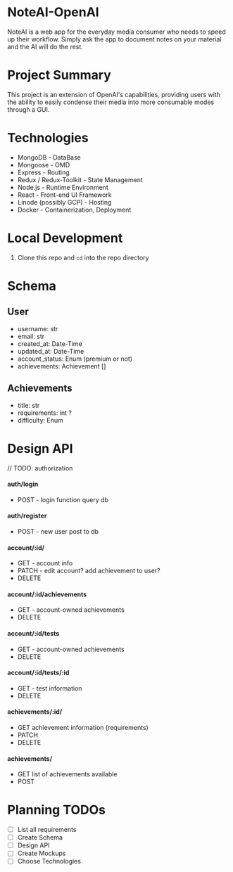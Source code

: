 # NoteAI-OpenAI
NoteAI is a web app for the everyday media consumer who needs to speed up their workflow. Simply ask the app to document notes on your material and the AI will do the rest.

# Project Summary
This project is an extension of OpenAI's capabilities, providing users with the ability to easily condense their media into more consumable modes through a GUI. 

# Technologies
- MongoDB - DataBase
- Mongoose - OMD
- Express - Routing
- Redux / Redux-Toolkit - State Management
- Node.js - Runtime Environment
- React - Front-end UI Framework
- Linode (possibly GCP) - Hosting
- Docker - Containerization, Deployment

# Local Development
1. Clone this repo and `cd` into the repo directory

# Schema

## User

- username: str
- email: str
- created_at: Date-Time
- updated_at: Date-Time
- account_status: Enum (premium or not)
- achievements: Achievement []

## Achievements

- title: str
- requirements: int ?
- difficulty: Enum

# Design API
// TODO: authorization

#### auth/login
- POST - login function query db

#### auth/register
- POST - new user post to db

#### account/:id/
- GET - account info
- PATCH - edit account? add achievement to user?
- DELETE

#### account/:id/achievements
- GET - account-owned achievements
- DELETE

#### account/:id/tests
- GET - account-owned achievements
- DELETE

#### account/:id/tests/:id
- GET - test information
- DELETE

#### achievements/:id/
- GET achievement information (requirements)
- PATCH
- DELETE

#### achievements/
- GET list of achievements available
- POST

# Planning TODOs
- [ ] List all requirements
- [ ] Create Schema
- [ ] Design API
- [ ] Create Mockups
- [ ] Choose Technologies
